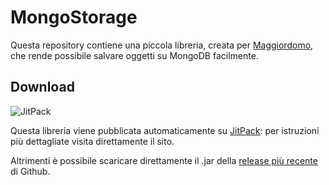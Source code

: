 # MongoStorage
Questa repository contiene una piccola libreria, creata per [Maggiordomo](https://github.com/StarlessDev/Maggiordomo), che rende possibile salvare oggetti su MongoDB facilmente.

## Download
![JitPack](https://img.shields.io/jitpack/version/com.github.StarlessDev/MongoStorage?style=flat-square&label=JitPack)

Questa libreria viene pubblicata automaticamente su [JitPack](https://jitpack.io/#StarlessDev/MongoStorage): per istruzioni più dettagliate visita direttamente il sito.

Altrimenti è possibile scaricare direttamente il .jar della [release più recente](https://github.com/StarlessDev/MongoStorage/releases/latest) di Github.

